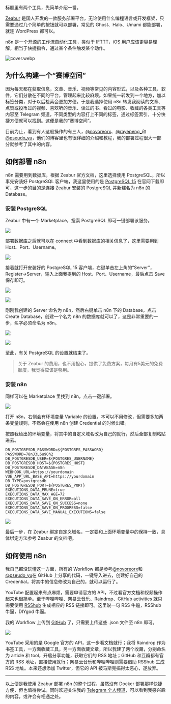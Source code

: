 标题里有两个工具，先简单介绍一番。

[Zeabur](https://zeabur.com/) 是国人开发的一款服务部署平台，无论使用什么编程语言或开发框架，只需要通过几个简单的按钮就可以部署，常见的 Ghost、Halo、Umami 都能部署，就连 WordPress 都可以。

[n8n](https://n8n.io/) 是一个开源的工作流自动化工具，类似于 [IFTTT](https://ifttt.com/)，iOS 用户应该更容易理解，相当于快捷指令，通过某个条件触发某个动作。

![cover.webp](https://huhexian.s3.bitiful.net/2023/08/03/64cbc2762892e.webp)

## 为什么构建一个“赛博空间”

因为每天都在获取信息，文章、音乐、视频等常见的内容形式，以及各种工具、软件，它们分散在不同的平台，管理起来比较麻烦。如果统一转发到一个地方，加以标签分类，对于以后检索会更加方便。于是我选择使用 n8n 转发我阅读的文章、点赞或投币过的视频、喜欢听的音乐、读过的书、看过的电影、收藏的各类工具等内容至 Telegram 频道，不同类型的内容打上不同的标签，通过标签索引，十分快捷方便就可以找到。这便是我的“赛博空间”。

目前为止，看到有人这般操作的有三人，[@novoreorx](https://t.me/reorx_share)、[@rayepeng_](https://t.me/RayeJourney)和[@pseudo_yu](https://t.me/pseudoyulife)，他们的博客里也有很详细的介绍和教程，我的部署过程很大一部分就参考了其中的内容。

## 如何部署 n8n
n8n 需要用到数据库，根据 Zeabur 官方文档，这里选择使用 PostgreSQL，所以事先安装好 PostgreSQL 客户端，我这里使用的是 [PostgreSQL 15](https://www.postgresql.org/download/) 在官网下载即可，这一步的目的是连接 Zeabur 安装的 PostgreSQL 并新建名为 n8n 的 Database。

### 安装 PostgreSQL
Zeabur 中有一个 Marketplace，搜索 PostgreSQL 即可一键部署该服务。

![](https://huhexian.s3.bitiful.net/2023/08/03/64cbb79f4287f.webp)

部署数据库之后就可以在 connect 中看到数据库的相关信息了，这里需要用到 Host、Port、Username。

![](https://huhexian.s3.bitiful.net/2023/08/03/64cbb79f679bc.webp)

接着就打开安装好的 PostgreSQL 15 客户端，右键单击左上角的“Server”，Register→Server，输入上面我提到的 Host、Port、Username，最后点击 Save 保存即可。

![](https://huhexian.s3.bitiful.net/2023/08/03/64cbb7a1ac36d.webp)

![](https://huhexian.s3.bitiful.net/2023/08/03/64cbb7a2d5459.webp)

刚刚我创建的 Server 命名为 n8n，然后右键单击 n8n 下的 Database，点击 Create Database，创建一个名为 n8n 的数据库就可以了，这是非常重要的一步，名字必须命名为 n8n。

![](https://huhexian.s3.bitiful.net/2023/08/03/64cbb7a401e78.webp)

![](https://huhexian.s3.bitiful.net/2023/08/03/64cbb7a41dc12.webp)

至此，有关 PostgreSQL 的设置就结束了。

>关于 Zeabur 的费用，也不用担心，提供了免费方案，每月有5美元的免费额度，我觉得应该是够用。

### 安装 n8n
同样可以在 Marketplace 里找到 n8n，点击一键部署。

![](https://huhexian.s3.bitiful.net/2023/08/03/64cbb7a582c0a.webp)

打开 n8n，右侧会有环境变量 Variable 的设置，本可以不用修改，但需要多加两条变量规则，不然会在使用 n8n 创建 Credential 的时候出错。

按照我给出的环境变量，将其中的自定义域名改为自己的就行，然后全部复制粘贴进去。

```
DB_POSTGRESDB_PASSWORD=${POSTGRES_PASSWORD}
PASSWORD=78nJ3L6u9Oh2
DB_POSTGRESDB_USER=${POSTGRES_USERNAME}
DB_POSTGRESDB_HOST=${POSTGRES_HOST}
DB_POSTGRESDB_DATABASE=n8n
WEBHOOK_URL=https://yourdomain
VUE_APP_URL_BASE_API=https://yourdomain
DB_TYPE=postgresdb
DB_POSTGRESDB_PORT=${POSTGRES_PORT}
EXECUTIONS_DATA_PRUNE=true
EXECUTIONS_DATA_MAX_AGE=72
EXECUTIONS_DATA_SAVE_ON_ERROR=all
EXECUTIONS_DATA_SAVE_ON_SUCCESS=none
EXECUTIONS_DATA_SAVE_ON_PROGRESS=false
EXECUTIONS_DATA_SAVE_MANUAL_EXECUTIONS=false
```

![](https://huhexian.s3.bitiful.net/2023/08/03/64cbbc8c400e0.webp)

最后一步，在 Zeabur 绑定自定义域名，一定要和上面环境变量中的保持一致，具体绑定方法参考 Zeabur 的文档吧。

## 如何使用 n8n
我自己都没玩懂这一方面，所有的 Workflow 都是参考[@novoreorx](https://github.com/reorx/n8n-workflows)和[@pseudo_yu](https://github.com/pseudoyu/yu-workflows)在 GitHub 上分享的代码，一键导入进去，创建好自己的 Credential，将其中的信息修改为自己的，就可以运行了。

YouTube 配置起来有点麻烦，需要申请官方的 API，不过看官方文档和视频操作起来也很简单。至于哔哩哔哩、网易云音乐、Raindrop、GitHub activities 就只需要使用 [RSShub](https://docs.rsshub.app/) 生成相应的 RSS 链接即可。这里说一句 RSS 牛逼，RSShub 牛逼，DIYgod 牛逼。

我的 Workflow 上传到 [GitHub](https://github.com/huhexian/workflow) 了，只需要上传这些 .json 文件至 n8n 即可。

![](https://huhexian.s3.bitiful.net/2023/08/03/64cbc4879f013.webp)

YouTube 采用的是 Google 官方的 API，这一步看文档就行；我将 Raindrop 作为书签工具，一方面收藏工具，另一方面收藏文章，所以我建了两个收藏，分别命名为 article 和 tool，开启分享功能，获取它们的 RSS 地址；GitHub 和豆瓣都有官方的 RSS 地址，直接使用就行；网易云音乐和哔哩哔哩则需要借助 RSShub 生成 RSS 地址。本来还想添加 Twitter，但它的 API 被马斯克搞得太恶心，遂放弃。

---

以上便是我使用 Zeabur 部署 n8n 的整个过程，虽然没有 Docker 部署那样快捷方便，但也值得尝试。同时欢迎关注我的 [Telegram 个人频道](https://t.me/hutalk)，可以看到我感兴趣的内容，或许会有相通之处。